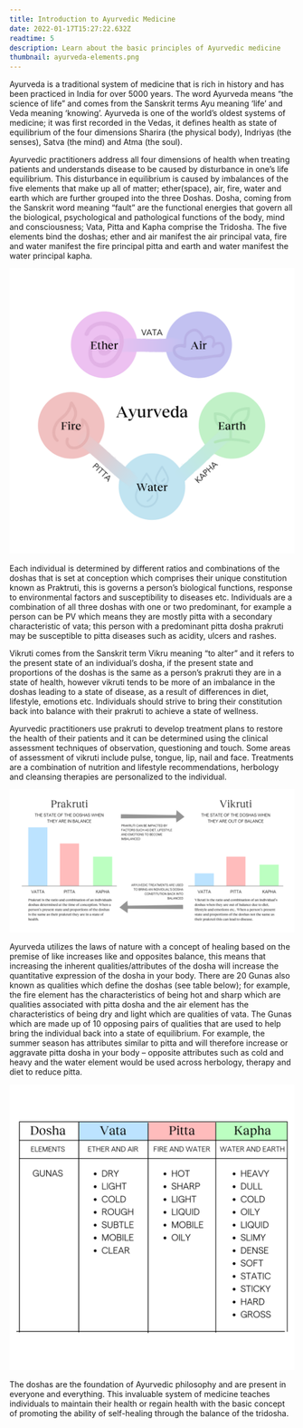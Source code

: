 ```yaml
---
title: Introduction to Ayurvedic Medicine
date: 2022-01-17T15:27:22.632Z
readtime: 5
description: Learn about the basic principles of Ayurvedic medicine
thumbnail: ayurveda-elements.png
---
```

Ayurveda is a traditional system of medicine that is rich in history and has been practiced in India for over 5000 years. The word Ayurveda means “the science of life” and comes from the Sanskrit terms Ayu meaning ‘life’ and Veda meaning ‘knowing’. Ayurveda is one of the world’s oldest systems of medicine; it was first recorded in the Vedas, it defines health as state of equilibrium of the four dimensions Sharira (the physical body), Indriyas (the senses), Satva (the mind) and Atma (the soul). 

Ayurvedic practitioners address all four dimensions of health when treating patients and understands disease to be caused by disturbance in one’s life equilibrium. This disturbance in equilibrium is caused by imbalances of the five elements that make up all of matter; ether(space), air, fire, water and earth which are further grouped into the three Doshas. Dosha, coming from the Sanskrit word meaning “fault” are the functional energies that govern all the biological, psychological and pathological functions of the body, mind and consciousness; Vata, Pitta and Kapha comprise the Tridosha. The five elements bind the doshas; ether and air manifest the air principal vata, fire and water manifest the fire principal pitta and earth and water manifest the water principal kapha.

![](ayurveda-elements.png)

Each individual is determined by different ratios and combinations of the doshas that is set at conception which comprises their unique constitution known as Praktruti, this is governs a person’s biological functions, response to environmental factors and susceptibility to diseases etc. Individuals are a combination of all three doshas with one or two predominant, for example a person can be PV which means they are mostly pitta with a secondary characteristic of vata; this person with a predominant pitta dosha prakruti may be susceptible to pitta diseases such as acidity, ulcers and rashes.  

Vikruti comes from the Sanskrit term Vikru meaning “to alter” and it refers to the present state of an individual’s dosha, if the present state and proportions of the doshas is the same as a person’s prakruti they are in a state of health, however vikruti tends to be more of an imbalance in the doshas leading to a state of disease, as a result of differences in diet, lifestyle, emotions etc. Individuals should strive to bring their constitution back into balance with their prakruti to achieve a state of wellness. 

Ayurvedic practitioners use prakruti to develop treatment plans to restore the health of their patients and it can be determined using the clinical assessment techniques of observation, questioning and touch. Some areas of assessment of vikruti include pulse, tongue, lip, nail and face. Treatments are a combination of nutrition and lifestyle recommendations, herbology and cleansing therapies are personalized to the individual.

![](prakruti-and-vikruti.png)

Ayurveda utilizes the laws of nature with a concept of healing based on the premise of like increases like and opposites balance, this means that increasing the inherent qualities/attributes of the dosha will increase the quantitative expression of the dosha in your body. There are 20 Gunas also known as qualities which define the doshas (see table below); for example, the fire element has the characteristics of being hot and sharp which are qualities associated with pitta dosha and the air element has the characteristics of being dry and light which are qualities of vata. The Gunas which are made up of 10 opposing pairs of qualities that are used to help bring the individual back into a state of equilibrium. For example, the summer season has attributes similar to pitta and will therefore increase or aggravate pitta dosha in your body – opposite attributes such as cold and heavy and the water element would be used across herbology, therapy and diet to reduce pitta. 

![](doshas.png)

The doshas are the foundation of Ayurvedic philosophy and are present in everyone and everything. This invaluable system of medicine teaches individuals to maintain their health or regain health with the basic concept of promoting the ability of self-healing through the balance of the tridosha.